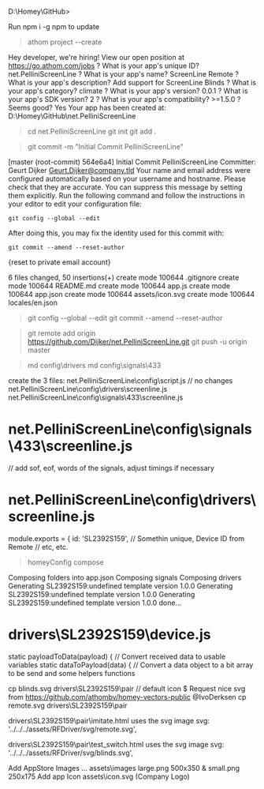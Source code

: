 D:\Homey\GitHub>

Run npm i -g npm to update
> athom project --create

Hey developer, we're hiring! View our open position at https://go.athom.com/jobs
? What is your app's unique ID? net.PelliniScreenLine
? What is your app's name? ScreenLine Remote
? What is your app's description? Add support for ScreenLine Blinds
? What is your app's category? climate
? What is your app's version? 0.0.1
? What is your app's SDK version? 2
? What is your app's compatibility? >=1.5.0
? Seems good? Yes
Your app has been created at: D:\Homey\GitHub\net.PelliniScreenLine

> cd net.PelliniScreenLine
> git init
> git add .

> git commit -m "Initial Commit PelliniScreenLine"

[master (root-commit) 564e6a4] Initial Commit PelliniScreenLine
 Committer: Geurt Dijker <Geurt.Dijker@company.tld>
Your name and email address were configured automatically based
on your username and hostname. Please check that they are accurate.
You can suppress this message by setting them explicitly. Run the
following command and follow the instructions in your editor to edit
your configuration file:

    git config --global --edit

After doing this, you may fix the identity used for this commit with:

    git commit --amend --reset-author
{reset to private email account}

 6 files changed, 50 insertions(+)
 create mode 100644 .gitignore
 create mode 100644 README.md
 create mode 100644 app.js
 create mode 100644 app.json
 create mode 100644 assets/icon.svg
 create mode 100644 locales/en.json

> git config --global --edit
> git commit --amend --reset-author

> git remote add origin https://github.com/Dijker/net.PelliniScreenLine.git
> git push -u origin master

> md config\drivers
> md config\signals\433

create the 3 files:
 net.PelliniScreenLine\config\script.js // no changes
 net.PelliniScreenLine\config\drivers\screenline.js
 net.PelliniScreenLine\config\signals\433\screenline.js  

# net.PelliniScreenLine\config\signals\433\screenline.js  
 // add sof, eof, words of the signals, adjust timings if necessary

#  net.PelliniScreenLine\config\drivers\screenline.js
 module.exports = {
 	id: 'SL2392S159', // Somethin unique, Device ID from Remote
  // etc, etc.



 > homeyConfig compose

Composing folders into app.json
Composing signals
Composing drivers
Generating SL2392S159:undefined template version 1.0.0
Generating SL2392S159:undefined template version 1.0.0
Generating SL2392S159:undefined template version 1.0.0
done...

# drivers\SL2392S159\device.js
  static payloadToData(payload) { // Convert received data to usable variables
  static dataToPayload(data) { // Convert a data object to a bit array to be send
    and some helpers functions


cp blinds.svg drivers\SL2392S159\pair // default icon
$ Request nice svg from https://github.com/athombv/homey-vectors-public @IvoDerksen
cp remote.svg drivers\SL2392S159\pair


drivers\SL2392S159\pair\imitate.html
  uses the svg image
		svg: '../../../assets/RFDriver/svg/remote.svg',

drivers\SL2392S159\pair\test_switch.html
  uses the svg image
  		svg: '../../../assets/RFDriver/svg/blinds.svg',



Add AppStore Images  …
assets\images large.png 500x350 & small.png 250x175
Add app Icon assets\icon.svg (Company Logo)
